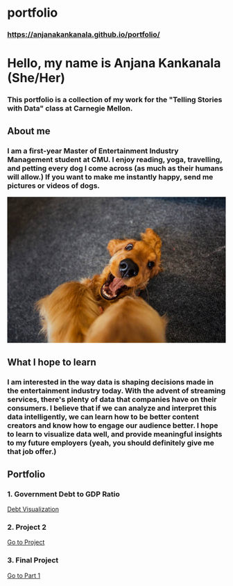 # portfolio
### https://anjanakankanala.github.io/portfolio/

# **Hello, my name is Anjana Kankanala (She/Her)**

### This portfolio is a collection of my work for the "Telling Stories with Data" class at Carnegie Mellon. 

## About me 

### I am a first-year Master of Entertainment Industry Management student at CMU. I enjoy reading, yoga, travelling, and petting every dog I come across (as much as their humans will allow.) If you want to make me instantly happy, send me pictures or videos of dogs.  

![How I look when I see pictures of dogs](happydog.jpeg)

## What I hope to learn

### I am interested in the way data is shaping decisions made in the entertainment industry today. With the advent of streaming services, there's plenty of data that companies have on their consumers. I believe that if we can analyze and interpret this data intelligently, we can learn how to be better content creators and know how to engage our audience better. I hope to learn to visualize data well, and provide meaningful insights to my future employers (yeah, you should definitely give me that job offer.) 

## Portfolio 

### 1. Government Debt to GDP Ratio

[Debt Visualization](debtviz.md)

### 2. Project 2

[Go to Project](project2.md)

### 3. Final Project 

[Go to Part 1](final_project_1.md)





